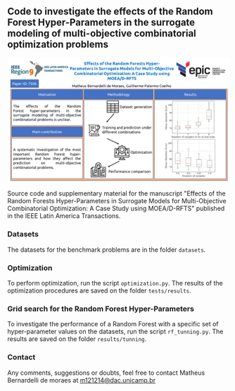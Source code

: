 ## Code to investigate the effects of the Random Forest Hyper-Parameters in the surrogate modeling of multi-objective combinatorial optimization problems
![Graphical abstract](/images/GraphicalAbstract.png)


Source code and supplementary material for the manuscript
"Effects of the Random Forests Hyper-Parameters in Surrogate Models for Multi-Objective Combinatorial Optimization: A Case Study using MOEA/D-RFTS"
 published in the IEEE Latin America Transactions.

### Datasets

The datasets for the benchmark problems are in the folder ```datasets```.

### Optimization
To perform optimization, run the script ```optimization.py```.
The results of the optimization procedures are saved on the folder
```tests/results```.

### Grid search for the Random Forest Hyper-Parameters

To investigate the performance of a Random Forest with a specific set of hyper-parameter values on the datasets, run the script ```rf_tunning.py```.
The results are saved on the folder ```results/tunning```.

### Contact
Any comments, suggestions or doubts, feel free to contact Matheus Bernardelli de moraes at m121214@dac.unicamp.br